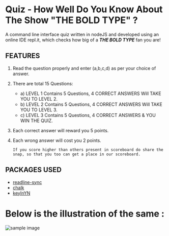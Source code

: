# **Quiz - How Well Do You Know About The Show "THE BOLD TYPE" ?**

A command line interface quiz written in nodeJS and developed using an online IDE repl.it, which checks how big of a **_THE BOLD TYPE_** fan you are!

## **FEATURES**

1.  Read the question properly and enter (a,b,c,d) as per your choice of answer.
2.  There are total 15 Questions:

    - a) LEVEL 1 Contains 5 Questions, 4 CORRECT ANSWERS Will TAKE YOU TO LEVEL 2.
    - b) LEVEL 2 Contains 5 Questions, 4 CORRECT ANSWERS Will TAKE YOU TO LEVEL 3.
    - c) LEVEL 3 Contains 5 Questions, 4 CORRECT ANSWERS & YOU WIN THE QUIZ.

3.  Each correct answer will reward you 5 points.
4.  Each wrong answer will cost you 2 points.

        If you score higher than others present in scoreboard do share the snap, so that you too can get a place in our scoreboard.

## **PACKAGES USED**

- [readline-sync](https://www.npmjs.com/package/readline-sync)
- [chalk](https://www.npmjs.com/package/chalk)
- [keyInYN](https://www.npmjs.com/package/readline-sync#keyinyn)

# **Below is the illustration of the same :**

![sample image](https://res.cloudinary.com/djqjepsxw/image/upload/v1663682474/The_bold_type_quiz_PM_mx5nmx.png)
